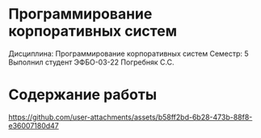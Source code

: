 # Программирование корпоративных систем


Дисциплина: Программирование корпоративных систем
Семестр: 5
Выполнил студент ЭФБО-03-22 Погребняк C.C.

# Содержание работы







https://github.com/user-attachments/assets/b58ff2bd-6b28-473b-88f8-e36007180d47




